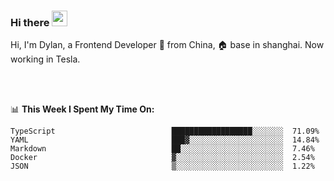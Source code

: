 ### Hi there <img src="https://media.giphy.com/media/hvRJCLFzcasrR4ia7z/giphy.gif" width="25px">

<!-- ![visitors](https://visitor-badge.glitch.me/badge?page_id=dislfyer.dislfyer) -->

Hi, I'm Dylan, a Frontend Developer 🚀 from China, 🏠 base in shanghai. Now working in Tesla.

<br/>
<br/>

📊 **This Week I Spent My Time On:**


<!--START_SECTION:waka-->

```text
TypeScript                          ██████████████████░░░░░░░  71.09%
YAML                                ███▓░░░░░░░░░░░░░░░░░░░░░  14.84%
Markdown                            ██░░░░░░░░░░░░░░░░░░░░░░░  7.46%
Docker                              ▓░░░░░░░░░░░░░░░░░░░░░░░░  2.54%
JSON                                ▒░░░░░░░░░░░░░░░░░░░░░░░░  1.22%
```

<!--END_SECTION:waka-->

<!--
**About Me:**
 -->
